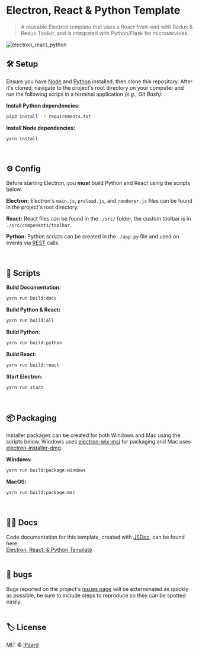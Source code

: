 # Electron, React & Python Template
> A reusable Electron template that uses a React front-end with Redux & Redux Toolkit, and is integrated with Python/Flask for microservices.

![electron_react_python](https://user-images.githubusercontent.com/8584126/95290114-59e42900-0821-11eb-8e43-a708959e8449.gif)

## 🛠️ Setup
Ensure you have [Node](https://nodejs.org/en/download/) and [Python](https://www.python.org/downloads/) installed, then clone this repository. After it's cloned, navigate to the project's root directory on your computer and
run the following scrips in a terminal application *(e.g., Git Bash)*:

**Install Python dependencies:**
```bash
pip3 install -r requirements.txt
```

**Install Node dependencies:**
```bash
yarn install
```

<br>

## ⚙️ Config

Before starting Electron, you <em>**must**</em> build Python and React using the scripts below.

**Electron:** Electron's `main.js`, `preload.js`, and `renderer.js` files can be found in the project's root directory.

**React:** React files can be found in the `./src/` folder, the custom toolbar is in `./src/components/toolbar`.

**Python:** Python scripts can be created in the `./app.py` file and used on events via [REST](https://developer.mozilla.org/en-US/docs/Glossary/REST) calls.

<br>

## 📜 Scripts

**Build Documentation:**
```bash
yarn run build:docs
```

**Build Python & React:**
```bash
yarn run build:all
```

**Build Python:**
```bash
yarn run build:python
```

**Build React:**
```bash
yarn run build:react
```

**Start Electron:**
```bash
yarn run start
```
<br>

## 📦 Packaging

Installer packages can be created for both Windows and Mac using the scripts below. Windows uses [electron-wix-msi](https://github.com/felixrieseberg/electron-wix-msi) for packaging and Mac uses [electron-installer-dmg](https://github.com/electron-userland/electron-installer-dmg).

**Windows:**
```bash
yarn run build:package:windows
```

**MacOS:**
```bash
yarn run build:package:mac
```
<br>

## 🐱‍👓 Docs
Code documentation for this template, created with [JSDoc](https://github.com/jsdoc/jsdoc), can be found here:<br>
[Electron, React, & Python Template](https://ipzard.github.io/electron-react-python-template/)
<br><br>

## 🦟 bugs
Bugs reported on the project's [issues page](https://github.com/iPzard/electron-react-python-template/issues) will be exterminated as quickly as possible, be sure to include steps to reproduce so they can be spotted easily.
<br><br>

## 🏷️ License
MIT © [iPzard](https://github.com/iPzard/electron-react-python-template/blob/master/LICENSE)